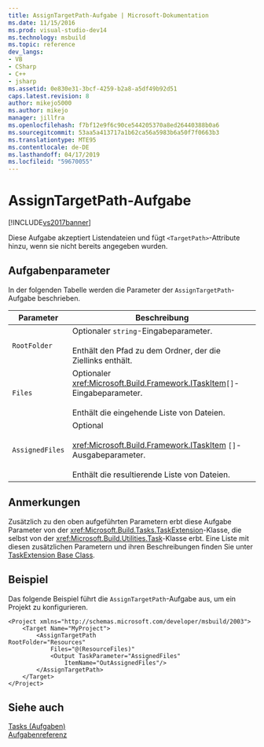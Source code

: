 ```yaml
---
title: AssignTargetPath-Aufgabe | Microsoft-Dokumentation
ms.date: 11/15/2016
ms.prod: visual-studio-dev14
ms.technology: msbuild
ms.topic: reference
dev_langs:
- VB
- CSharp
- C++
- jsharp
ms.assetid: 0e830e31-3bcf-4259-b2a8-a5df49b92d51
caps.latest.revision: 8
author: mikejo5000
ms.author: mikejo
manager: jillfra
ms.openlocfilehash: f7bf12e9f6c90ce544205370a8ed26440388b0a6
ms.sourcegitcommit: 53aa5a413717a1b62ca56a5983b6a50f7f0663b3
ms.translationtype: MTE95
ms.contentlocale: de-DE
ms.lasthandoff: 04/17/2019
ms.locfileid: "59670055"
---
```

# <a name="assigntargetpath-task"></a>AssignTargetPath-Aufgabe
[!INCLUDE[vs2017banner](../includes/vs2017banner.md)]

Diese Aufgabe akzeptiert Listendateien und fügt `<TargetPath>`-Attribute hinzu, wenn sie nicht bereits angegeben wurden.  
  
## <a name="task-parameters"></a>Aufgabenparameter  
 In der folgenden Tabelle werden die Parameter der `AssignTargetPath`-Aufgabe beschrieben.  
  
|Parameter|Beschreibung|  
|---------------|-----------------|  
|`RootFolder`|Optionaler `string`-Eingabeparameter.<br /><br /> Enthält den Pfad zu dem Ordner, der die Ziellinks enthält.|  
|`Files`|Optionaler <xref:Microsoft.Build.Framework.ITaskItem>`[]`-Eingabeparameter.<br /><br /> Enthält die eingehende Liste von Dateien.|  
|`AssignedFiles`|Optional<br /><br /> <xref:Microsoft.Build.Framework.ITaskItem> `[]`-Ausgabeparameter.<br /><br /> Enthält die resultierende Liste von Dateien.|  
  
## <a name="remarks"></a>Anmerkungen  
 Zusätzlich zu den oben aufgeführten Parametern erbt diese Aufgabe Parameter von der <xref:Microsoft.Build.Tasks.TaskExtension>-Klasse, die selbst von der <xref:Microsoft.Build.Utilities.Task>-Klasse erbt. Eine Liste mit diesen zusätzlichen Parametern und ihren Beschreibungen finden Sie unter [TaskExtension Base Class](../msbuild/taskextension-base-class.md).  
  
## <a name="example"></a>Beispiel  
 Das folgende Beispiel führt die `AssignTargetPath`-Aufgabe aus, um ein Projekt zu konfigurieren.  
  
```  
<Project xmlns="http://schemas.microsoft.com/developer/msbuild/2003">  
    <Target Name="MyProject">  
        <AssignTargetPath  
RootFolder="Resources"  
            Files="@(ResourceFiles)"  
            <Output TaskParameter="AssignedFiles"  
                ItemName="OutAssignedFiles"/>  
        </AssignTargetPath>  
    </Target>  
</Project>  
```  
  
## <a name="see-also"></a>Siehe auch  
 [Tasks (Aufgaben)](../msbuild/msbuild-tasks.md)   
 [Aufgabenreferenz](../msbuild/msbuild-task-reference.md)

